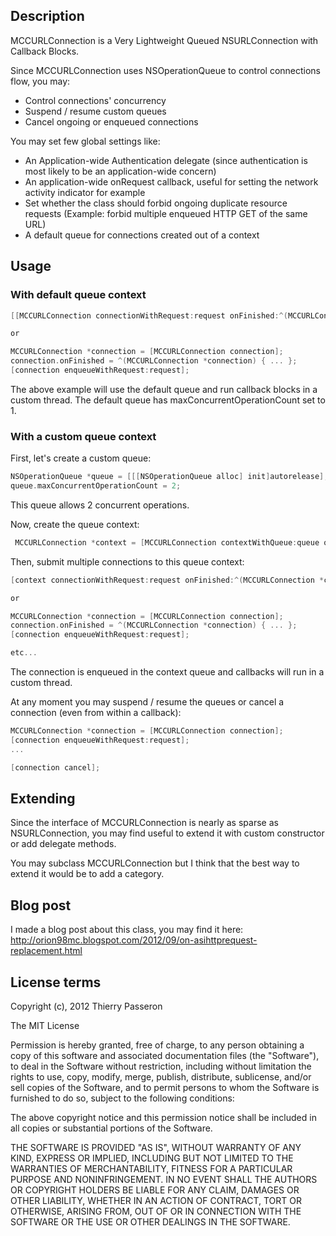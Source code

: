 ## Description

MCCURLConnection is a Very Lightweight Queued NSURLConnection with Callback Blocks.

Since MCCURLConnection uses NSOperationQueue to control connections flow, you may:

* Control connections' concurrency
* Suspend / resume custom queues
* Cancel ongoing or enqueued connections

You may set few global settings like:

* An Application-wide Authentication delegate (since authentication is most likely to be an application-wide concern)
* An application-wide onRequest callback, useful for setting the network activity indicator for example
* Set whether the class should forbid ongoing duplicate resource requests (Example: forbid multiple enqueued HTTP GET of the same URL)
* A default queue for connections created out of a context

## Usage

### With default queue context 

```objective-c
[[MCCURLConnection connectionWithRequest:request onFinished:^(MCCURLConnection *connection) { ... }];

or

MCCURLConnection *connection = [MCCURLConnection connection];
connection.onFinished = ^(MCCURLConnection *connection) { ... };
[connection enqueueWithRequest:request];

```

The above example will use the default queue and run callback blocks in a custom thread. The default queue has maxConcurrentOperationCount set to 1.

### With a custom queue context

First, let's create a custom queue:

```objective-c
NSOperationQueue *queue = [[[NSOperationQueue alloc] init]autorelease];
queue.maxConcurrentOperationCount = 2;
```

This queue allows 2 concurrent operations.

Now, create the queue context:

```objective-c
 MCCURLConnection *context = [MCCURLConnection contextWithQueue:queue onRequest:nil];
```

Then, submit multiple connections to this queue context:

```objective-c
[context connectionWithRequest:request onFinished:^(MCCURLConnection *connection) { ... }];

or

MCCURLConnection *connection = [MCCURLConnection connection];
connection.onFinished = ^(MCCURLConnection *connection) { ... };
[connection enqueueWithRequest:request];

etc...
```

The connection is enqueued in the context queue and callbacks will run in a custom thread.

At any moment you may suspend / resume the queues or cancel a connection (even from within a callback):

```objective-c
MCCURLConnection *connection = [MCCURLConnection connection];
[connection enqueueWithRequest:request];
...

[connection cancel];
```

## Extending

Since the interface of MCCURLConnection is nearly as sparse as NSURLConnection, you may find useful to extend it with custom constructor or add delegate methods. 

You may subclass MCCURLConnection but I think that the best way to extend it would be to add a category.


## Blog post

I made a blog post about this class, you may find it here: http://orion98mc.blogspot.com/2012/09/on-asihttprequest-replacement.html


## License terms

Copyright (c), 2012 Thierry Passeron

The MIT License

Permission is hereby granted, free of charge, to any person obtaining a copy of this software and associated documentation files (the "Software"), to deal in the Software without restriction, including without limitation the rights to use, copy, modify, merge, publish, distribute, sublicense, and/or sell copies of the Software, and to permit persons to whom the Software is furnished to do so, subject to the following conditions:

The above copyright notice and this permission notice shall be included in all copies or substantial portions of the Software.

THE SOFTWARE IS PROVIDED "AS IS", WITHOUT WARRANTY OF ANY KIND, EXPRESS OR IMPLIED, INCLUDING BUT NOT LIMITED TO THE WARRANTIES OF MERCHANTABILITY, FITNESS FOR A PARTICULAR PURPOSE AND NONINFRINGEMENT. IN NO EVENT SHALL THE AUTHORS OR COPYRIGHT HOLDERS BE LIABLE FOR ANY CLAIM, DAMAGES OR OTHER LIABILITY, WHETHER IN AN ACTION OF CONTRACT, TORT OR OTHERWISE, ARISING FROM, OUT OF OR IN CONNECTION WITH THE SOFTWARE OR THE USE OR OTHER DEALINGS IN THE SOFTWARE.

